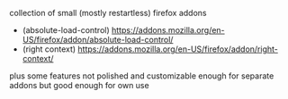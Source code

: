collection of small (mostly restartless) firefox addons

 - (absolute-load-control) https://addons.mozilla.org/en-US/firefox/addon/absolute-load-control/
 - (right context) https://addons.mozilla.org/en-US/firefox/addon/right-context/
 
plus some features not polished and customizable enough for separate addons
but good enough for own use
